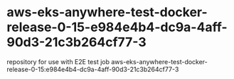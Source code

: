 # aws-eks-anywhere-test-docker-release-0-15-e984e4b4-dc9a-4aff-90d3-21c3b264cf77-3
repository for use with E2E test job aws-eks-anywhere-test-docker-release-0-15:e984e4b4-dc9a-4aff-90d3-21c3b264cf77-3
